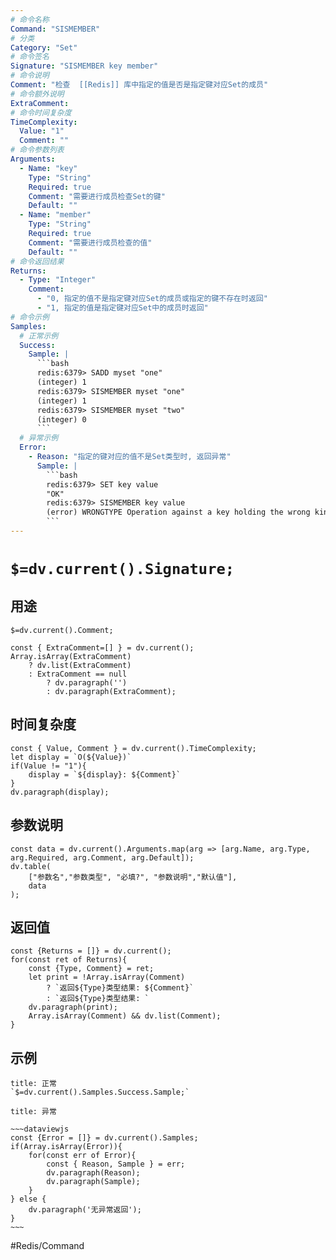 ```yaml
---
# 命令名称
Command: "SISMEMBER"
# 分类
Category: "Set"
# 命令签名
Signature: "SISMEMBER key member"
# 命令说明
Comment: "检查  [[Redis]] 库中指定的值是否是指定键对应Set的成员"
# 命令额外说明
ExtraComment:
# 命令时间复杂度
TimeComplexity:
  Value: "1"
  Comment: ""
# 命令参数列表
Arguments:
  - Name: "key"
    Type: "String"
    Required: true
    Comment: "需要进行成员检查Set的键"
    Default: ""
  - Name: "member"
    Type: "String"
    Required: true
    Comment: "需要进行成员检查的值"
    Default: ""
# 命令返回结果
Returns:
  - Type: "Integer"
    Comment:
      - "0, 指定的值不是指定键对应Set的成员或指定的键不存在时返回"
      - "1, 指定的值是指定键对应Set中的成员时返回"
# 命令示例
Samples:
  # 正常示例
  Success:
    Sample: |
      ```bash
      redis:6379> SADD myset "one"
      (integer) 1
      redis:6379> SISMEMBER myset "one"
      (integer) 1
      redis:6379> SISMEMBER myset "two"
      (integer) 0
      ```
  # 异常示例
  Error:
    - Reason: "指定的键对应的值不是Set类型时, 返回异常"
      Sample: |
        ```bash
        redis:6379> SET key value
        "OK"
        redis:6379> SISMEMBER key value
        (error) WRONGTYPE Operation against a key holding the wrong kind of value
        ``` 
---
```


# `$=dv.current().Signature;`

## 用途
`$=dv.current().Comment;`

```dataviewjs
const { ExtraComment=[] } = dv.current();
Array.isArray(ExtraComment) 
	? dv.list(ExtraComment) 
	: ExtraComment == null 
		? dv.paragraph('') 
		: dv.paragraph(ExtraComment);
```

## 时间复杂度
```dataviewjs
const { Value, Comment } = dv.current().TimeComplexity;
let display = `O(${Value})`
if(Value != "1"){
	display = `${display}: ${Comment}`
}
dv.paragraph(display);
```

## 参数说明
```dataviewjs
const data = dv.current().Arguments.map(arg => [arg.Name, arg.Type, arg.Required, arg.Comment, arg.Default]);
dv.table(
	["参数名","参数类型", "必填?", "参数说明","默认值"],
	data
);
```

## 返回值
```dataviewjs
const {Returns = []} = dv.current();
for(const ret of Returns){
	const {Type, Comment} = ret;
	let print = !Array.isArray(Comment) 
		? `返回${Type}类型结果: ${Comment}`
		: `返回${Type}类型结果: `
	dv.paragraph(print);
	Array.isArray(Comment) && dv.list(Comment);
}
```

## 示例
```ad-success
title: 正常
`$=dv.current().Samples.Success.Sample;`
```

```ad-danger
title: 异常

~~~dataviewjs
const {Error = []} = dv.current().Samples;
if(Array.isArray(Error)){
	for(const err of Error){
		const { Reason, Sample } = err;
		dv.paragraph(Reason);
		dv.paragraph(Sample);
	}
} else {
	dv.paragraph('无异常返回');
}
~~~

```

#Redis/Command 